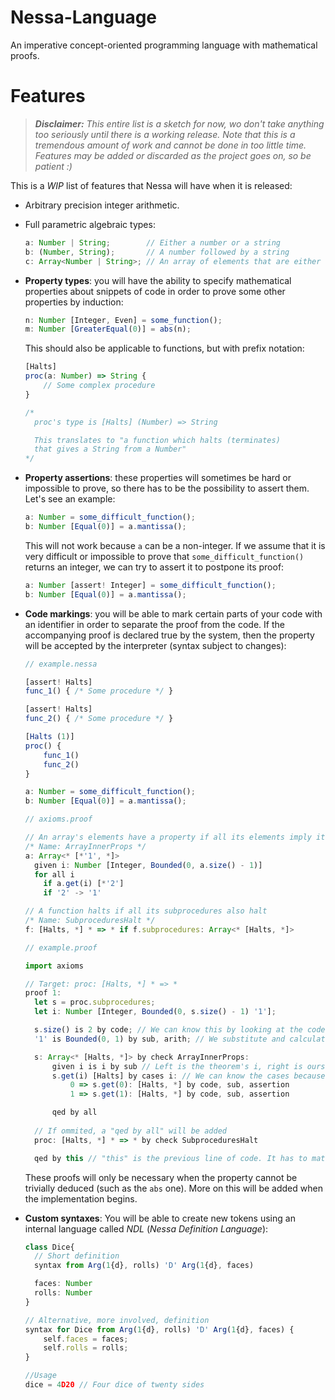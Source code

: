 # Nessa-Language
An imperative concept-oriented programming language with mathematical proofs.

# Features

> _**Disclaimer:** This entire list is a sketch for now, wo don't take anything too seriously until there is a working release. Note that this is a tremendous amount of work and cannot be done in too little time. Features may be added or discarded as the project goes on, so be patient :)_

This is a _WIP_ list of features that Nessa will have when it is released:
* Arbitrary precision integer arithmetic.
* Full parametric algebraic types:

  ```typescript
  a: Number | String;        // Either a number or a string
  b: (Number, String);       // A number followed by a string
  c: Array<Number | String>; // An array of elements that are either numbers of strings
  ```

* **Property types**: you will have the ability to specify mathematical properties about snippets of code in order to prove some other properties by induction:

  ```typescript
  n: Number [Integer, Even] = some_function();
  m: Number [GreaterEqual(0)] = abs(n);
  ```

  This should also be applicable to functions, but with prefix notation:

  ```typescript
  [Halts]
  proc(a: Number) => String {
      // Some complex procedure
  }

  /* 
    proc's type is [Halts] (Number) => String

    This translates to "a function which halts (terminates) 
    that gives a String from a Number"
  */
  ```

* **Property assertions**: these properties will sometimes be hard or impossible to prove, so there has to be the possibility to assert them. Let's see an example:
  
  ```typescript
  a: Number = some_difficult_function();
  b: Number [Equal(0)] = a.mantissa();
  ```

  This will not work because ```a``` can be a non-integer. If we assume that it is very difficult or impossible to prove that ```some_difficult_function()``` returns an integer, we can try to assert it to postpone its proof:

  ```typescript
  a: Number [assert! Integer] = some_difficult_function();
  b: Number [Equal(0)] = a.mantissa();
  ```

* **Code markings**: you will be able to mark certain parts of your code with an identifier in order to separate the proof from the code. If the accompanying proof is declared true by the system, then the property will be accepted by the interpreter (syntax subject to changes): 

  ```typescript
  // example.nessa
  
  [assert! Halts]
  func_1() { /* Some procedure */ }

  [assert! Halts]
  func_2() { /* Some procedure */ }

  [Halts (1)]
  proc() {
      func_1()
      func_2()
  }

  a: Number = some_difficult_function();
  b: Number [Equal(0)] = a.mantissa();
  ```

  ```typescript
  // axioms.proof

  // An array's elements have a property if all its elements imply it
  /* Name: ArrayInnerProps */
  a: Array<* [*'1', *]>
    given i: Number [Integer, Bounded(0, a.size() - 1)]
    for all i    
      if a.get(i) [*'2']
      if '2' -> '1'

  // A function halts if all its subprocedures also halt
  /* Name: SubproceduresHalt */
  f: [Halts, *] * => * if f.subprocedures: Array<* [Halts, *]>
  ```

  ```typescript
  // example.proof

  import axioms

  // Target: proc: [Halts, *] * => *
  proof 1:
    let s = proc.subprocedures;
    let i: Number [Integer, Bounded(0, s.size() - 1) '1'];

    s.size() is 2 by code; // We can know this by looking at the code
    '1' is Bounded(0, 1) by sub, arith; // We substitute and calculate

    s: Array<* [Halts, *]> by check ArrayInnerProps:
        given i is i by sub // Left is the theorem's i, right is ours
        s.get(i) [Halts] by cases i: // We can know the cases because of Bounded
            0 => s.get(0): [Halts, *] by code, sub, assertion
            1 => s.get(1): [Halts, *] by code, sub, assertion

        qed by all
        
    // If ommited, a "qed by all" will be added
    proc: [Halts, *] * => * by check SubproceduresHalt

    qed by this // "this" is the previous line of code. It has to match the target
  ```

  These proofs will only be necessary when the property cannot be trivially deduced (such as the ```abs``` one). More on this will be added when the implementation begins. 

* **Custom syntaxes**: You will be able to create new tokens using an internal language called _NDL_ (_Nessa Definition Language_):

  ```typescript
  class Dice{
    // Short definition
    syntax from Arg(1{d}, rolls) 'D' Arg(1{d}, faces)

    faces: Number
    rolls: Number
  }

  // Alternative, more involved, definition
  syntax for Dice from Arg(1{d}, rolls) 'D' Arg(1{d}, faces) {
      self.faces = faces;
      self.rolls = rolls;
  }

  //Usage
  dice = 4D20 // Four dice of twenty sides
  ```